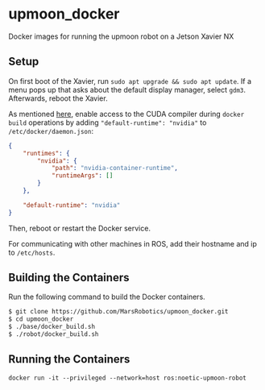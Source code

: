 # upmoon_docker

Docker images for running the upmoon robot on a Jetson Xavier NX


## Setup

On first boot of the Xavier, run `sudo apt upgrade && sudo apt update`. If a menu pops up that asks about the default display manager, select `gdm3`. Afterwards, reboot the Xavier.

As mentioned [here](https://github.com/dusty-nv/jetson-containers), enable access to the CUDA compiler during `docker build` operations by adding `"default-runtime": "nvidia"` to `/etc/docker/daemon.json`:

``` json
{
    "runtimes": {
        "nvidia": {
            "path": "nvidia-container-runtime",
            "runtimeArgs": []
        }
    },

    "default-runtime": "nvidia"
}
```

Then, reboot or restart the Docker service.

For communicating with other machines in ROS, add their hostname and ip to `/etc/hosts`.


## Building the Containers

Run the following command to build the Docker containers.

``` bash
$ git clone https://github.com/MarsRobotics/upmoon_docker.git
$ cd upmoon_docker
$ ./base/docker_build.sh
$ ./robot/docker_build.sh
```


## Running the Containers

`docker run -it --privileged --network=host ros:noetic-upmoon-robot`
